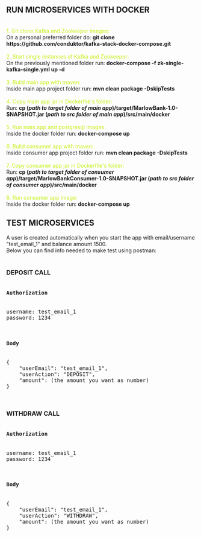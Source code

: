 <h2>RUN MICROSERVICES WITH DOCKER</h2>
<br>
<span style="color:  #c5f015"> 1. Git clone Kafka and Zookeeper images: <br> </span>
On a personal preferred folder do: 
<strong>git clone https://github.com/conduktor/kafka-stack-docker-compose.git</strong>
<br>
<br>
<span style="color:  #c5f015"> 2. Start single instances of Kafka and Zookeeper: </span>
<br>
On the previously mentioned folder run: <strong>docker-compose -f zk-single-kafka-single.yml up -d</strong>
<br>
<br>
<span style="color:  #c5f015"> 3. Build main app with maven: </span>
<br>
Inside main app project folder run: <strong>mvn clean package -DskipTests</strong>
<br>
<br>
<span style="color:  #c5f015"> 4. Copy main app jar in Dockerfile's folder: </span>
<br>
Run: <strong>cp (<i>path to target folder of main app</i>)/target/MarlowBank-1.0-SNAPSHOT.jar (<i>path to src folder of main app</i>)/src/main/docker</strong>
<br>
<br>
<span style="color:  #c5f015"> 5. Run main app and postgresql images: </span>
<br>
Inside the docker folder run: <strong>docker-compose up</strong>
<br>
<br>
<span style="color:  #c5f015"> 6. Build consumer app with maven: </span>
<br>
Inside consumer app project folder run: <strong>mvn clean package -DskipTests</strong>
<br>
<br>
<span style="color:  #c5f015"> 7. Copy consumer app jar in Dockerfile's folder: </span>
<br>
Run: <strong>cp (<i>path to target folder of consumer app</i>)/target/MarlowBankConsumer-1.0-SNAPSHOT.jar (<i>path to src folder of consumer app</i>)/src/main/docker</strong>
<br>
<br>
<span style="color:  #c5f015"> 8. Run consumer app image: </span>
<br>
Inside the docker folder run: <strong>docker-compose up</strong>

<h2>TEST MICROSERVICES</h2>
A user is created automatically when you start the app with email/username "test_email_1" and balance amount 1500.<br>
Below you can find info needed to make test using postman:
<br>
<br>
<h3>DEPOSIT CALL</h3>
<pre>
<h4>Authorization</h4>
username: test_email_1
password: 1234
<br>
<h4>Body</h4>
{
    "userEmail": "test_email_1",
    "userAction": "DEPOSIT",
    "amount": (the amount you want as number)
}
</pre>
<br>
<h3>WITHDRAW CALL</h3>
<pre>
<h4>Authorization</h4>
username: test_email_1
password: 1234
<br>
<h4>Body</h4>
{
    "userEmail": "test_email_1",
    "userAction": "WITHDRAW",
    "amount": (the amount you want as number)
}
</pre>
